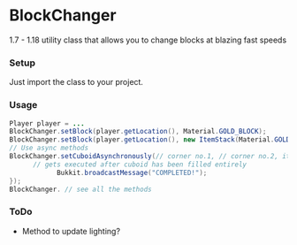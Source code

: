 # BlockChanger
1.7 - 1.18 utility class that allows you to change blocks at blazing fast speeds  

### Setup
Just import the class to your project.  
### Usage
```java
Player player = ...
BlockChanger.setBlock(player.getLocation(), Material.GOLD_BLOCK);
BlockChanger.setBlock(player.getLocation(), new ItemStack(Material.GOLD_BLOCK));
// Use async methods
BlockChanger.setCuboidAsynchronously(// corner no.1, // corner no.2, itemStack, false).thenRun(() -> {
      // gets executed after cuboid has been filled entirely
			Bukkit.broadcastMessage("COMPLETED!");
});
BlockChanger. // see all the methods
```  
### ToDo  
- Method to update lighting?  
